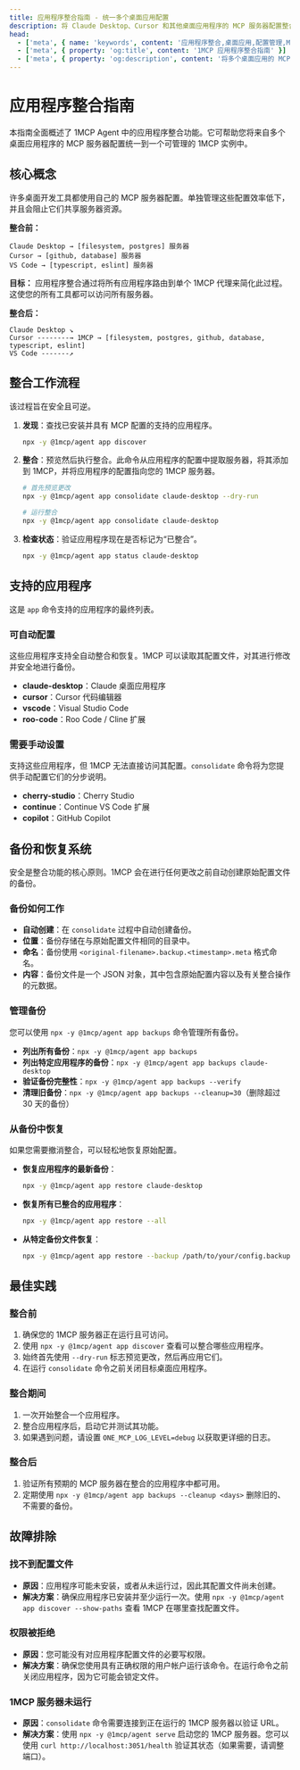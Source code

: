 ```yaml
---
title: 应用程序整合指南 - 统一多个桌面应用配置
description: 将 Claude Desktop、Cursor 和其他桌面应用程序的 MCP 服务器配置整合到单个 1MCP 实例中。分步整合指南。
head:
  - ['meta', { name: 'keywords', content: '应用程序整合,桌面应用,配置管理,MCP 配置' }]
  - ['meta', { property: 'og:title', content: '1MCP 应用程序整合指南' }]
  - ['meta', { property: 'og:description', content: '将多个桌面应用的 MCP 服务器配置整合为一个 1MCP 实例。' }]
---
```


# 应用程序整合指南

本指南全面概述了 1MCP Agent 中的应用程序整合功能。它可帮助您将来自多个桌面应用程序的 MCP 服务器配置统一到一个可管理的 1MCP 实例中。

## 核心概念

许多桌面开发工具都使用自己的 MCP 服务器配置。单独管理这些配置效率低下，并且会阻止它们共享服务器资源。

**整合前：**

```
Claude Desktop → [filesystem, postgres] 服务器
Cursor → [github, database] 服务器
VS Code → [typescript, eslint] 服务器
```

**目标：**
应用程序整合通过将所有应用程序路由到单个 1MCP 代理来简化此过程。这使您的所有工具都可以访问所有服务器。

**整合后：**

```
Claude Desktop ↘
Cursor --------→ 1MCP → [filesystem, postgres, github, database, typescript, eslint]
VS Code -------↗
```

## 整合工作流程

该过程旨在安全且可逆。

1.  **发现**：查找已安装并具有 MCP 配置的支持的应用程序。
    ```bash
    npx -y @1mcp/agent app discover
    ```
2.  **整合**：预览然后执行整合。此命令从应用程序的配置中提取服务器，将其添加到 1MCP，并将应用程序的配置指向您的 1MCP 服务器。

    ```bash
    # 首先预览更改
    npx -y @1mcp/agent app consolidate claude-desktop --dry-run

    # 运行整合
    npx -y @1mcp/agent app consolidate claude-desktop
    ```

3.  **检查状态**：验证应用程序现在是否标记为“已整合”。
    ```bash
    npx -y @1mcp/agent app status claude-desktop
    ```

## 支持的应用程序

这是 `app` 命令支持的应用程序的最终列表。

### 可自动配置

这些应用程序支持全自动整合和恢复。1MCP 可以读取其配置文件，对其进行修改并安全地进行备份。

- **claude-desktop**：Claude 桌面应用程序
- **cursor**：Cursor 代码编辑器
- **vscode**：Visual Studio Code
- **roo-code**：Roo Code / Cline 扩展

### 需要手动设置

支持这些应用程序，但 1MCP 无法直接访问其配置。`consolidate` 命令将为您提供手动配置它们的分步说明。

- **cherry-studio**：Cherry Studio
- **continue**：Continue VS Code 扩展
- **copilot**：GitHub Copilot

## 备份和恢复系统

安全是整合功能的核心原则。1MCP 会在进行任何更改之前自动创建原始配置文件的备份。

### 备份如何工作

- **自动创建**：在 `consolidate` 过程中自动创建备份。
- **位置**：备份存储在与原始配置文件相同的目录中。
- **命名**：备份使用 `<original-filename>.backup.<timestamp>.meta` 格式命名。
- **内容**：备份文件是一个 JSON 对象，其中包含原始配置内容以及有关整合操作的元数据。

### 管理备份

您可以使用 `npx -y @1mcp/agent app backups` 命令管理所有备份。

- **列出所有备份**：`npx -y @1mcp/agent app backups`
- **列出特定应用程序的备份**：`npx -y @1mcp/agent app backups claude-desktop`
- **验证备份完整性**：`npx -y @1mcp/agent app backups --verify`
- **清理旧备份**：`npx -y @1mcp/agent app backups --cleanup=30`（删除超过 30 天的备份）

### 从备份中恢复

如果您需要撤消整合，可以轻松地恢复原始配置。

- **恢复应用程序的最新备份**：
  ```bash
  npx -y @1mcp/agent app restore claude-desktop
  ```
- **恢复所有已整合的应用程序**：
  ```bash
  npx -y @1mcp/agent app restore --all
  ```
- **从特定备份文件恢复**：
  ```bash
  npx -y @1mcp/agent app restore --backup /path/to/your/config.backup.1640995200000.meta
  ```

## 最佳实践

### 整合前

1.  确保您的 1MCP 服务器正在运行且可访问。
2.  使用 `npx -y @1mcp/agent app discover` 查看可以整合哪些应用程序。
3.  始终首先使用 `--dry-run` 标志预览更改，然后再应用它们。
4.  在运行 `consolidate` 命令之前关闭目标桌面应用程序。

### 整合期间

1.  一次开始整合一个应用程序。
2.  整合应用程序后，启动它并测试其功能。
3.  如果遇到问题，请设置 `ONE_MCP_LOG_LEVEL=debug` 以获取更详细的日志。

### 整合后

1.  验证所有预期的 MCP 服务器在整合的应用程序中都可用。
2.  定期使用 `npx -y @1mcp/agent app backups --cleanup <days>` 删除旧的、不需要的备份。

## 故障排除

### 找不到配置文件

- **原因**：应用程序可能未安装，或者从未运行过，因此其配置文件尚未创建。
- **解决方案**：确保应用程序已安装并至少运行一次。使用 `npx -y @1mcp/agent app discover --show-paths` 查看 1MCP 在哪里查找配置文件。

### 权限被拒绝

- **原因**：您可能没有对应用程序配置文件的必要写权限。
- **解决方案**：确保您使用具有正确权限的用户帐户运行该命令。在运行命令之前关闭应用程序，因为它可能会锁定文件。

### 1MCP 服务器未运行

- **原因**：`consolidate` 命令需要连接到正在运行的 1MCP 服务器以验证 URL。
- **解决方案**：使用 `npx -y @1mcp/agent serve` 启动您的 1MCP 服务器。您可以使用 `curl http://localhost:3051/health` 验证其状态（如果需要，请调整端口）。

